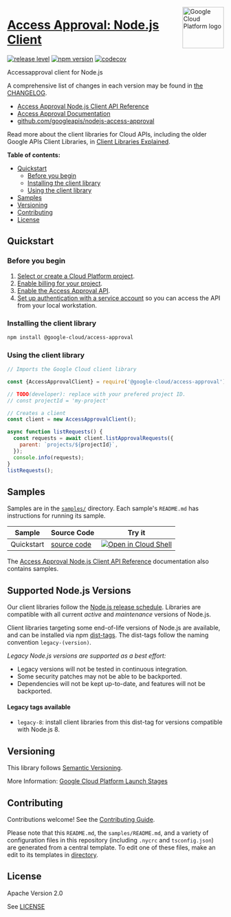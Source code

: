 [//]: # "This README.md file is auto-generated, all changes to this file will be lost."
[//]: # "To regenerate it, use `python -m synthtool`."
<img src="https://avatars2.githubusercontent.com/u/2810941?v=3&s=96" alt="Google Cloud Platform logo" title="Google Cloud Platform" align="right" height="96" width="96"/>

# [Access Approval: Node.js Client](https://github.com/googleapis/nodejs-access-approval)

[![release level](https://img.shields.io/badge/release%20level-general%20availability%20%28GA%29-brightgreen.svg?style=flat)](https://cloud.google.com/terms/launch-stages)
[![npm version](https://img.shields.io/npm/v/@google-cloud/access-approval.svg)](https://www.npmjs.org/package/@google-cloud/access-approval)
[![codecov](https://img.shields.io/codecov/c/github/googleapis/nodejs-access-approval/master.svg?style=flat)](https://codecov.io/gh/googleapis/nodejs-access-approval)




Accessapproval client for Node.js


A comprehensive list of changes in each version may be found in
[the CHANGELOG](https://github.com/googleapis/nodejs-access-approval/blob/master/CHANGELOG.md).

* [Access Approval Node.js Client API Reference][client-docs]
* [Access Approval Documentation][product-docs]
* [github.com/googleapis/nodejs-access-approval](https://github.com/googleapis/nodejs-access-approval)

Read more about the client libraries for Cloud APIs, including the older
Google APIs Client Libraries, in [Client Libraries Explained][explained].

[explained]: https://cloud.google.com/apis/docs/client-libraries-explained

**Table of contents:**


* [Quickstart](#quickstart)
  * [Before you begin](#before-you-begin)
  * [Installing the client library](#installing-the-client-library)
  * [Using the client library](#using-the-client-library)
* [Samples](#samples)
* [Versioning](#versioning)
* [Contributing](#contributing)
* [License](#license)

## Quickstart

### Before you begin

1.  [Select or create a Cloud Platform project][projects].
1.  [Enable billing for your project][billing].
1.  [Enable the Access Approval API][enable_api].
1.  [Set up authentication with a service account][auth] so you can access the
    API from your local workstation.

### Installing the client library

```bash
npm install @google-cloud/access-approval
```


### Using the client library

```javascript
// Imports the Google Cloud client library

const {AccessApprovalClient} = require('@google-cloud/access-approval');

// TODO(developer): replace with your prefered project ID.
// const projectId = 'my-project'

// Creates a client
const client = new AccessApprovalClient();

async function listRequests() {
  const requests = await client.listApprovalRequests({
    parent: `projects/${projectId}`,
  });
  console.info(requests);
}
listRequests();

```



## Samples

Samples are in the [`samples/`](https://github.com/googleapis/nodejs-access-approval/tree/master/samples) directory. Each sample's `README.md` has instructions for running its sample.

| Sample                      | Source Code                       | Try it |
| --------------------------- | --------------------------------- | ------ |
| Quickstart | [source code](https://github.com/googleapis/nodejs-access-approval/blob/master/samples/quickstart.js) | [![Open in Cloud Shell][shell_img]](https://console.cloud.google.com/cloudshell/open?git_repo=https://github.com/googleapis/nodejs-access-approval&page=editor&open_in_editor=samples/quickstart.js,samples/README.md) |



The [Access Approval Node.js Client API Reference][client-docs] documentation
also contains samples.

## Supported Node.js Versions

Our client libraries follow the [Node.js release schedule](https://nodejs.org/en/about/releases/).
Libraries are compatible with all current _active_ and _maintenance_ versions of
Node.js.

Client libraries targeting some end-of-life versions of Node.js are available, and
can be installed via npm [dist-tags](https://docs.npmjs.com/cli/dist-tag).
The dist-tags follow the naming convention `legacy-(version)`.

_Legacy Node.js versions are supported as a best effort:_

* Legacy versions will not be tested in continuous integration.
* Some security patches may not be able to be backported.
* Dependencies will not be kept up-to-date, and features will not be backported.

#### Legacy tags available

* `legacy-8`: install client libraries from this dist-tag for versions
  compatible with Node.js 8.

## Versioning

This library follows [Semantic Versioning](http://semver.org/).






More Information: [Google Cloud Platform Launch Stages][launch_stages]

[launch_stages]: https://cloud.google.com/terms/launch-stages

## Contributing

Contributions welcome! See the [Contributing Guide](https://github.com/googleapis/nodejs-access-approval/blob/master/CONTRIBUTING.md).

Please note that this `README.md`, the `samples/README.md`,
and a variety of configuration files in this repository (including `.nycrc` and `tsconfig.json`)
are generated from a central template. To edit one of these files, make an edit
to its templates in
[directory](https://github.com/googleapis/synthtool).

## License

Apache Version 2.0

See [LICENSE](https://github.com/googleapis/nodejs-access-approval/blob/master/LICENSE)

[client-docs]: https://cloud.google.com/nodejs/docs/reference/access-approval/latest
[product-docs]: https://cloud.google.com/access-approval/docs
[shell_img]: https://gstatic.com/cloudssh/images/open-btn.png
[projects]: https://console.cloud.google.com/project
[billing]: https://support.google.com/cloud/answer/6293499#enable-billing
[enable_api]: https://console.cloud.google.com/flows/enableapi?apiid=accessapproval.googleapis.com
[auth]: https://cloud.google.com/docs/authentication/getting-started
